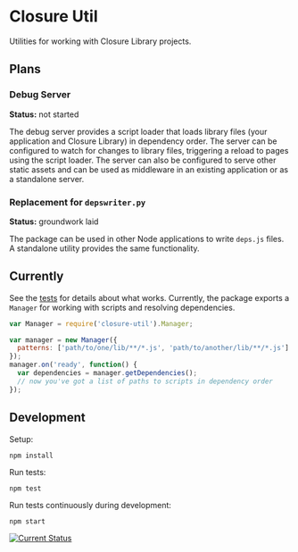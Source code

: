 # Closure Util

Utilities for working with Closure Library projects.

## Plans

### Debug Server

**Status:** not started

The debug server provides a script loader that loads library files (your application and Closure Library) in dependency order.  The server can be configured to watch for changes to library files, triggering a reload to pages using the script loader.  The server can also be configured to serve other static assets and can be used as middleware in an existing application or as a standalone server.

### Replacement for `depswriter.py`

**Status:** groundwork laid

The package can be used in other Node applications to write `deps.js` files.  A standalone utility provides the same functionality.

## Currently

See the [tests](test/spec) for details about what works.  Currently, the package exports a `Manager` for working with scripts and resolving dependencies.

```js
var Manager = require('closure-util').Manager;

var manager = new Manager({
  patterns: ['path/to/one/lib/**/*.js', 'path/to/another/lib/**/*.js']
});
manager.on('ready', function() {
  var dependencies = manager.getDependencies();
  // now you've got a list of paths to scripts in dependency order
});
```

## Development

Setup:

    npm install

Run tests:

    npm test

Run tests continuously during development:

    npm start

[![Current Status](https://secure.travis-ci.org/tschaub/closure-util.png?branch=master)](https://travis-ci.org/tschaub/closure-util)
